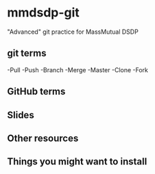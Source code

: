 # mmdsdp-git
"Advanced" git practice for MassMutual DSDP

## git terms
-Pull
-Push
-Branch
-Merge
-Master
-Clone
-Fork


## GitHub terms

## Slides

## Other resources

## Things you might want to install
